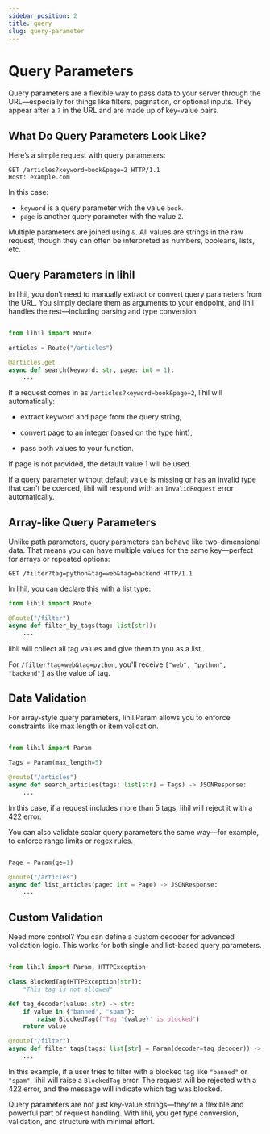 ```yaml
---
sidebar_position: 2
title: query
slug: query-parameter
---
```


# Query Parameters

Query parameters are a flexible way to pass data to your server through the URL—especially for things like filters, pagination, or optional inputs. They appear after a `?` in the URL and are made up of key-value pairs.

## What Do Query Parameters Look Like?

Here’s a simple request with query parameters:

```http
GET /articles?keyword=book&page=2 HTTP/1.1
Host: example.com
```

In this case:

- `keyword` is a query parameter with the value `book`.
- `page` is another query parameter with the value `2`.

Multiple parameters are joined using `&`. All values are strings in the raw request, though they can often be interpreted as numbers, booleans, lists, etc.



## Query Parameters in lihil

In lihil, you don’t need to manually extract or convert query parameters from the URL. You simply declare them as arguments to your endpoint, and lihil handles the rest—including parsing and type conversion.

```python

from lihil import Route

articles = Route("/articles")

@articles.get
async def search(keyword: str, page: int = 1):
    ...
```


If a request comes in as `/articles?keyword=book&page=2`, lihil will automatically:

- extract keyword and page from the query string,

- convert page to an integer (based on the type hint),

- pass both values to your function.

If page is not provided, the default value 1 will be used.

If a query parameter without default value is missing or has an invalid type that can't be coerced, lihil will respond with an `InvalidRequest` error automatically.


## Array-like Query Parameters

Unlike path parameters, query parameters can behave like two-dimensional data. That means you can have multiple values for the same key—perfect for arrays or repeated options:

```http
GET /filter?tag=python&tag=web&tag=backend HTTP/1.1
```

In lihil, you can declare this with a list type:


```python
from lihil import Route

@Route("/filter")
async def filter_by_tags(tag: list[str]):
    ...
```

lihil will collect all tag values and give them to you as a list.

For `/filter?tag=web&tag=python`, you'll receive `["web", "python", "backend"]` as the value of tag.


## Data Validation

For array-style query parameters, lihil.Param allows you to enforce constraints like max length or item validation.

```python

from lihil import Param

Tags = Param(max_length=5)

@route("/articles")
async def search_articles(tags: list[str] = Tags) -> JSONResponse:
    ...
```

In this case, if a request includes more than 5 tags, lihil will reject it with a 422 error.

You can also validate scalar query parameters the same way—for example, to enforce range limits or regex rules.

```python

Page = Param(ge=1)

@route("/articles")
async def list_articles(page: int = Page) -> JSONResponse:
    ...
```

## Custom Validation

Need more control? You can define a custom decoder for advanced validation logic. This works for both single and list-based query parameters.

```python

from lihil import Param, HTTPException

class BlockedTag(HTTPException[str]):
    "This tag is not allowed"

def tag_decoder(value: str) -> str:
    if value in {"banned", "spam"}:
        raise BlockedTag(f"Tag '{value}' is blocked")
    return value

@route("/filter")
async def filter_tags(tags: list[str] = Param(decoder=tag_decoder)) -> JSONResponse:
    ...
```
In this example, if a user tries to filter with a blocked tag like `"banned"` or `"spam"`, lihil will raise a `BlockedTag` error. The request will be rejected with a 422 error, and the message will indicate which tag was blocked.

Query parameters are not just key-value strings—they're a flexible and powerful part of request handling. With lihil, you get type conversion, validation, and structure with minimal effort.